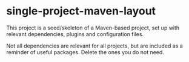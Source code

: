 single-project-maven-layout
===========================
This project is a seed/skeleton of a Maven-based project, set up with relevant dependencies, plugins and configuration
files.

Not all dependencies are relevant for all projects, but are included as a reminder of useful packages. Delete the ones
you do not need.